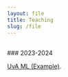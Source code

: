 ```yaml
---
layout: file
title: Teaching
slug: /file
---
```

<br />
### 2023-2024
<p><a href="https://xufeng.de/teaching/UvAML">UvA ML (Example)</a>.</p>
